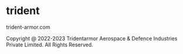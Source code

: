 # trident
trident-armor.com


Copyright @ 2022-2023 Tridentarmor Aerospace & Defence Industries Private Limited. All Rights Reserved.
